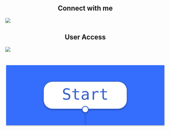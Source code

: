 <h2 align="center">Connect with me</h2>
<a href="https://fb.com/100030154351504">
      <img src="https://camo.githubusercontent.com/2d1ffa69dd491ebeca01b2098cf8233dd09950ff5895abccd5b455ca442abc59/68747470733a2f2f696d672e736869656c64732e696f2f62616467652f46616365626f6f6b2d3138373746323f7374796c653d666f722d7468652d6261646765266c6f676f3d66616365626f6f6b266c6f676f436f6c6f723d7768697465" />
    </a>

<br/>

<h2 align="center">User Access</h2>
<a href="https://j2c.cc/2FA9psk">
      <img src="https://github.com/anuraghazra/github-readme-stats/workflows/Test/badge.svg" />
    </a>

<h1></h1>
<a href="https://j2c.cc/9psk">
<img alt="ảnh die rồi 😭" src="https://github.com/Tu-Banh-2K3/demo-30.9/blob/07cf117476df3f80976ca7e7f276aa66b3d49bea/242006104_101550648954805_3809611066454202907_n.png"/>
</a>
